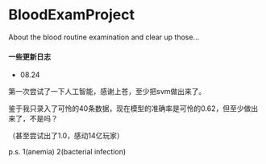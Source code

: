 # BloodExamProject
About the blood routine examination and clear up those…

#### 一些更新日志
- 08.24 

第一次尝试了一下人工智能，感谢上苍，至少把svm做出来了。

鉴于我只录入了可怜的40条数据，现在模型的准确率是可怜的0.62，但至少做出来了，不是吗？

（甚至尝试出了1.0，感动14亿玩家）

p.s. 1(anemia) 2(bacterial infection)
